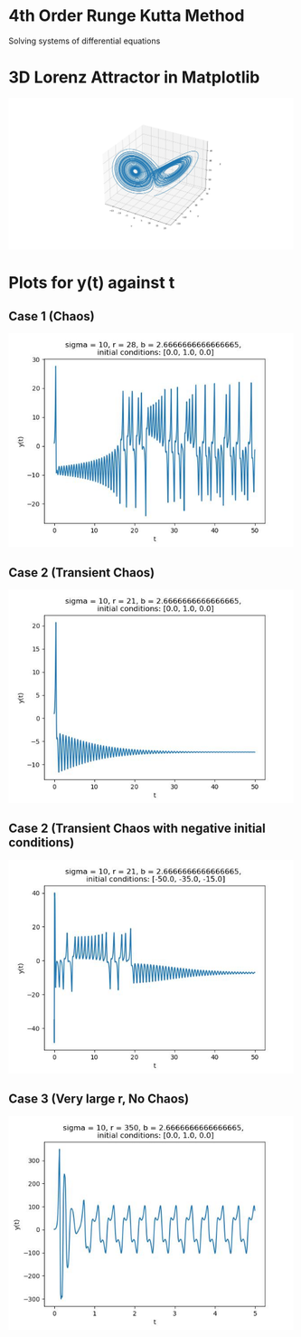 # 4th Order Runge Kutta Method
Solving systems of differential equations 

# 3D Lorenz Attractor in Matplotlib
![](https://github.com/Maikuhl/4th-Order-Runge-Kutta-Python/blob/master/3D_Lorenz.jpeg) 

# Plots for y(t) against t

## Case 1 (Chaos)
![](https://github.com/Maikuhl/4th-Order-Runge-Kutta-Python/blob/master/Case_1.jpeg)

## Case 2 (Transient Chaos)
![](https://github.com/Maikuhl/4th-Order-Runge-Kutta-Python/blob/master/Case_2.jpeg)

## Case 2 (Transient Chaos with negative initial conditions)
![](https://github.com/Maikuhl/4th-Order-Runge-Kutta-Python/blob/master/Case_2_Negative.jpeg)

## Case 3 (Very large r, No Chaos)
![](https://github.com/Maikuhl/4th-Order-Runge-Kutta-Python/blob/master/Case_3.jpeg)


